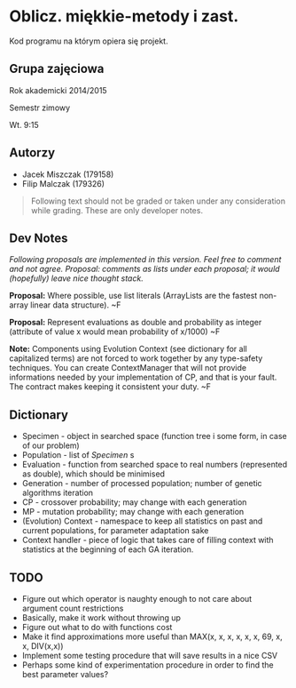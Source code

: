 Oblicz. miękkie-metody i zast.
==============================

Kod programu na którym opiera się projekt.

Grupa zajęciowa
---------------

Rok akademicki 2014/2015 

Semestr zimowy 

Wt. 9:15

Autorzy
-------

* Jacek Miszczak (179158)
* Filip Malczak (179326)

> Following text should not be graded or taken under any consideration while grading. These are only developer notes.

Dev Notes
---------

*Following proposals are implemented in this version. Feel free to comment and not agree. Proposal: comments as lists under
each proposal; it would (hopefully) leave nice thought stack.*

**Proposal:** Where possible, use list literals (ArrayLists are the fastest non-array linear data structure). ~F

**Proposal:** Represent evaluations as double and probability as integer (attribute of value x would mean probability of x/1000) ~F
 
**Note:** Components using Evolution Context (see dictionary for all capitalized terms) are not forced to work together 
    by any type-safety techniques. You can create ContextManager that will not provide informations needed by your 
    implementation of CP, and that is your fault. The contract makes keeping it consistent your duty. ~F  

Dictionary
----------

* Specimen - object in searched space (function tree i some form, in case of our problem)
* Population - list of _Specimen_ s
* Evaluation - function from searched space to real numbers (represented as double), which should be minimised
* Generation - number of processed population; number of genetic algorithms iteration
* CP - crossover probability; may change with each generation
* MP - mutation probability; may change with each generation
* (Evolution) Context - namespace to keep all statistics on past and current populations, for parameter adaptation sake
* Context handler - piece of logic that takes care of filling context with statistics at the beginning of each GA iteration.

TODO
----

- Figure out which operator is naughty enough to not care about argument count restrictions
- Basically, make it work without throwing up
- Figure out what to do with functions cost
- Make it find approximations more useful than MAX(x, x, x, x, x, x, 69, x, x, DIV(x,x))
- Implement some testing procedure that will save results in a nice CSV
- Perhaps some kind of experimentation procedure in order to find the best parameter values?